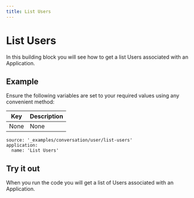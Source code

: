 ```yaml
---
title: List Users
---
```


# List Users

In this building block you will see how to get a list Users associated with an Application.

## Example

Ensure the following variables are set to your required values using any convenient method:

Key | Description
-- | --
None | None

```building_blocks
source: '_examples/conversation/user/list-users'
application:
  name: 'List Users'
```

## Try it out

When you run the code you will get a list of Users associated with an Application.
